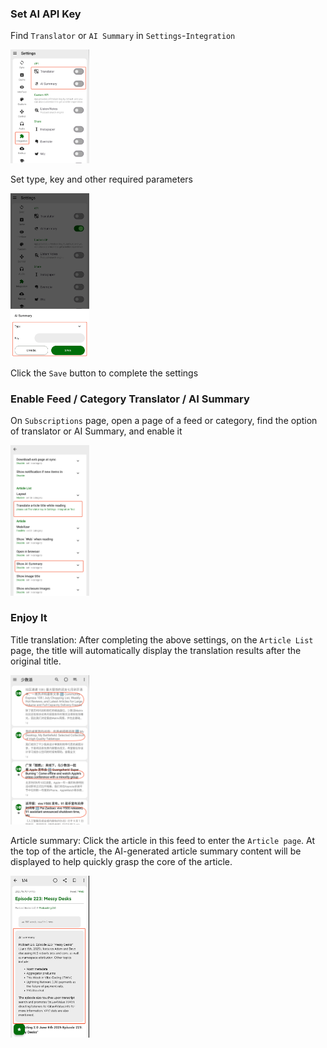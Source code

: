### Set AI API Key
Find `Translator` or `AI Summary` in `Settings`-`Integration`

<img src="https://github.com/seazon/FeedMe/blob/main/doc/en/imgs/ai_1.png" width="25%" height="25%" />

Set type, key and other required parameters

<img src="https://github.com/seazon/FeedMe/blob/main/doc/en/imgs/ai_2.png" width="25%" height="25%" />

Click the `Save` button to complete the settings

### Enable Feed / Category Translator / AI Summary
On `Subscriptions` page, open a page of a feed or category, find the option of translator or AI Summary, and enable it

<img src="https://github.com/seazon/FeedMe/blob/main/doc/en/imgs/ai_3.png" width="25%" height="25%" />

### Enjoy It
Title translation: After completing the above settings, on the `Article List` page, the title will automatically display the translation results after the original title.

<img src="https://github.com/seazon/FeedMe/blob/main/doc/en/imgs/ai_4.png" width="25%" height="25%" />

Article summary: Click the article in this feed to enter the `Article page`. At the top of the article, the AI-generated article summary content will be displayed to help quickly grasp the core of the article.

<img src="https://github.com/seazon/FeedMe/blob/main/doc/en/imgs/ai_5.png" width="25%" height="25%" />
